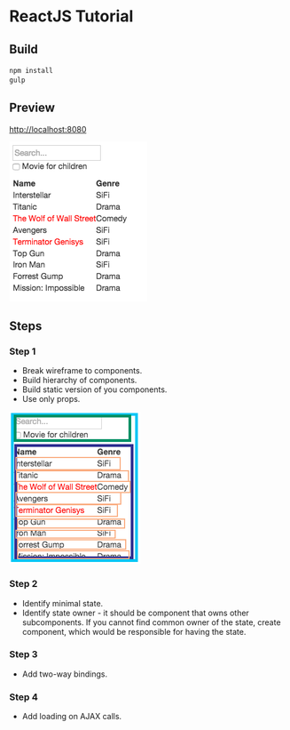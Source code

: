 # ReactJS Tutorial

## Build
```bash
npm install
gulp
```

## Preview
[http://localhost:8080](http://localhost:8080)

![preview](https://raw.githubusercontent.com/michalkowol/reactjs-tutorial/master/app/img/react.png)

## Steps
### Step 1
* Break wireframe to components.
* Build hierarchy of components.
* Build static version of you components.
* Use only props.

![preview](https://raw.githubusercontent.com/michalkowol/reactjs-tutorial/master/app/img/react_comp.png)

### Step 2
* Identify minimal state.
* Identify state owner - it should be component that owns other subcomponents.  If you cannot find common owner of the state, create component, which would be responsible for having the state.

### Step 3
* Add two-way bindings.

### Step 4
* Add loading on AJAX calls.